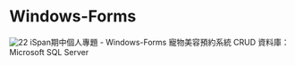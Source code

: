 # Windows-Forms
![22](https://github.com/tzuchin1126/Windows-Forms/assets/118542088/ce637916-8b15-4845-891c-0f2a7087e84a)
 iSpan期中個人專題 - Windows-Forms 寵物美容預約系統 CRUD
 資料庫：Microsoft SQL Server
 
